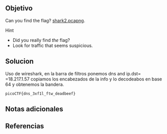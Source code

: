 ## Objetivo
Can you find the flag? [shark2.pcapng](https://mercury.picoctf.net/static/719e81d6fbb6b3157624268588fc0de8/shark2.pcapng).

Hint
- Did you really find _the_ flag?
- Look for traffic that seems suspicious.
## Solucion

Uso de wireshark, en la barra de filtros ponemos dns and ip.dst= =18.217.1.57 copiamos los encabezados de la info y lo decodeabos en base 64 y obtenemos la bandera.

```
picoCTF{dns_3xf1l_ftw_deadbeef}
```

## Notas adicionales
## Referencias